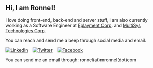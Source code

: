 
## Hi, I am Ronnel!
I love doing front-end, back-end and server stuff, I am also currently working as a Software Engineer at [Eplayment Corp](https://www.eplayment.com). and [MultiSys Technologies Corp](https://www.multisyscorp.com).

You can reach and send me a beep through social media and email.

[![LinkedIn](https://i.ibb.co/WgQWQbg/iconfinder-1-Linkedin-unofficial-colored-svg-5296501-2.png)](https://www.linkedin.com/in/woenel)&nbsp;&nbsp;&nbsp;&nbsp;[![Twitter](https://i.ibb.co/4Zz6CtL/iconfinder-1-Twitter3-colored-svg-5296516.png)](https://twitter.com/woenel)&nbsp;&nbsp;&nbsp;&nbsp;[![Facebook](https://i.ibb.co/Cb9L8Ff/iconfinder-Colored-Facebook3-svg-5365678.png)](https://fb.me/woenel)

You can send me an email through: ronnel(at)mronnel(dot)com
